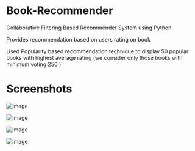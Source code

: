 # Book-Recommender
Collaborative Filtering Based Recommender System using Python

Provides recommendation based on users rating on book

Used Popularity based recommendation technique to display 50 popular books with highest average rating (we consider only those books with minimum voting 250 )

# Screenshots

![image](https://github.com/geek-anish/Book-Reccommender/assets/51984675/8b911feb-f884-4aae-a59b-791ec3b1089d)

![image](https://github.com/geek-anish/Book-Reccommender/assets/51984675/c2e65af9-ce73-41bb-8984-03094e3fdbf9)

![image](https://github.com/geek-anish/Book-Reccommender/assets/51984675/f63edd9a-dff2-4c3b-a6fa-94216dac73e5)


![image](https://github.com/geek-anish/Book-Reccommender/assets/51984675/d32a7f66-fa32-4e60-8c0b-06c9962f65d5)

